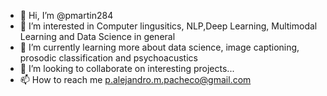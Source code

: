 - 👋 Hi, I’m @pmartin284
- 👀 I’m interested in Computer lingusitics, NLP,Deep Learning, Multimodal Learning and Data Science in general
- 🌱 I’m currently learning more about data science, image captioning, prosodic classification and psychoacustics
- 💞️ I’m looking to collaborate on interesting projects...
- 📫 How to reach me p.alejandro.m.pacheco@gmail.com

<!---
pmartin284/pmartin284 is a ✨ special ✨ repository because its `README.md` (this file) appears on your GitHub profile.
You can click the Preview link to take a look at your changes.
--->
